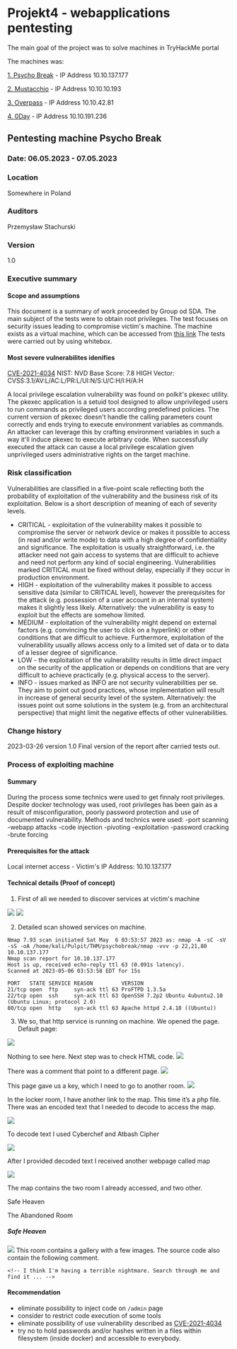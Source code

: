 # Projekt4 - webapplications pentesting

The main goal of the project was to solve machines in TryHackMe portal

The machines was:

[1. Psycho Break](https://tryhackme.com/room/psychobreak) - IP Address 10.10.137.177

[2. Mustacchio](https://tryhackme.com/room/mustacchio) - IP Address 10.10.10.193

[3. Overpass](https://tryhackme.com/room/overpass) - IP Address 10.10.42.81

[4. 0Day](https://tryhackme.com/room/0day) - IP Address 10.10.191.236


## Pentesting machine Psycho Break

### Date: 06.05.2023 - 07.05.2023
### Location
Somewhere in Poland
### Auditors
Przemysław Stachurski
### Version
1.0

### Executive summary

#### Scope and assumptions

This document is a summary of work proceeded by Group od SDA. The main subject of the tests were to obtain root privileges. The test focuses on security issues leading to compromise victim's machine.
The machine exists as a virtual machine, which can be accessed from [this link](https://tryhackme.com/room/psychobreak)
The tests were carried out by using whitebox.

#### Most severe vulnerabilites idenifies

[CVE-2021-4034](https://nvd.nist.gov/vuln/detail/CVE-2021-4034)
NIST: NVD
Base Score: 7.8 HIGH
Vector: CVSS:3.1/AV:L/AC:L/PR:L/UI:N/S:U/C:H/I:H/A:H

A local privilege escalation vulnerability was found on polkit's pkexec utility. The pkexec application is a setuid tool designed to allow unprivileged users to run commands as privileged users according predefined policies. The current version of pkexec doesn't handle the calling parameters count correctly and ends trying to execute environment variables as commands. An attacker can leverage this by crafting environment variables in such a way it'll induce pkexec to execute arbitrary code. When successfully executed the attack can cause a local privilege escalation given unprivileged users administrative rights on the target machine.

### Risk classification

Vulnerabilities are classified in a five-point scale reflecting both the probability of exploitation of the
vulnerability and the business risk of its exploitation. Below is a short description of meaning of each
of severity levels.

- CRITICAL - exploitation of the vulnerability makes it possible to compromise the server
    or network device or makes it possible to access (in read and/or write mode) to data with
    a high degree of confidentiality and significance. The exploitation is usually
    straightforward, i.e. the attacker need not gain access to systems that are difficult to
    achieve and need not perform any kind of social engineering. Vulnerabilities marked
    CRITICAL must be fixed without delay, especially if they occur in production environment.
- HIGH - exploitation of the vulnerability makes it possible to access sensitive data (similar
    to CRITICAL level), however the prerequisites for the attack (e.g. possession of a user
    account in an internal system) makes it slightly less likely. Alternatively: the vulnerability
    is easy to exploit but the effects are somehow limited.
- MEDIUM - exploitation of the vulnerability might depend on external factors (e.g.
    convincing the user to click on a hyperlink) or other conditions that are difficult to achieve.
    Furthermore, exploitation of the vulnerability usually allows access only to a limited set of
    data or to data of a lesser degree of significance.
- LOW - the exploitation of the vulnerability results in little direct impact on the security of
    the application or depends on conditions that are very difficult to achieve practically (e.g.
    physical access to the server).
- INFO - issues marked as INFO are not security vulnerabilities per se. They aim to point
    out good practices, whose implementation will result in increase of general security level
    of the system. Alternatively: the issues point out some solutions in the system (e.g. from
    an architectural perspective) that might limit the negative effects of other vulnerabilities.

### Change history

2023-03-26 version 1.0 Final version of the report after carried tests out.

### Process of exploiting machine

#### Summary

During the process some technics were used to get finnaly root privileges. Despite docker technology was used, root privileges has been gain as a result of misconfiguration, poorly password protection and use of documented vulnerability. Methods and technics were used:
-port scanning
-webapp attacks
-code injection
-pivoting
-exploitation
-password cracking
-brute forcing

#### Prerequisites for the attack

Local internet access - Victim's IP Address: 10.10.137.177

#### Technical details (Proof of concept)

1.  First of all we needed to discover services at victim's machine

![](https://github.com/stachu79/projekt4/blob/main/PsychoBreak/rustscan1.png)
![](https://github.com/stachu79/projekt4/blob/main/PsychoBreak/rustscan2.png)

2.  Detailed scan showed services on machine.
```
Nmap 7.93 scan initiated Sat May  6 03:53:57 2023 as: nmap -A -sC -sV -sS -oA /home/kali/Pulpit/THM/psychobreak/nmap -vvv -p 22,21,80 10.10.137.177
Nmap scan report for 10.10.137.177
Host is up, received echo-reply ttl 63 (0.091s latency).
Scanned at 2023-05-06 03:53:58 EDT for 15s

PORT   STATE SERVICE REASON         VERSION
21/tcp open  ftp     syn-ack ttl 63 ProFTPD 1.3.5a
22/tcp open  ssh     syn-ack ttl 63 OpenSSH 7.2p2 Ubuntu 4ubuntu2.10 (Ubuntu Linux; protocol 2.0)
80/tcp open  http    syn-ack ttl 63 Apache httpd 2.4.18 ((Ubuntu))
```



3.  We so, that http service is running on machine. We opened the page.
    Default page:

![](https://github.com/stachu79/projekt4/blob/main/PsychoBreak/webpage01.png)

Nothing to see here. Next step was to check HTML code. 
![](https://github.com/stachu79/projekt4/blob/main/PsychoBreak/sourcecode.png)

There was a comment that point to a different page.
![](https://github.com/stachu79/projekt4/blob/main/PsychoBreak/sadistroom.png)

This page gave us a key, which I need to go to another room.
![](https://github.com/stachu79/projekt4/blob/main/PsychoBreak/key1.png)

In the locker room, I have another link to the map. This time it’s a php file. There was an encoded text that I needed to decode to access the map. 

![](https://github.com/stachu79/projekt4/blob/main/PsychoBreak/lockerroom.png)

To decode text I used Cyberchef and Atbash Cipher

![](https://github.com/stachu79/projekt4/blob/main/PsychoBreak/cyberchef.png)

After I provided decoded text I received another webpage called map

![](https://github.com/stachu79/projekt4/blob/main/PsychoBreak/map.png)

The map contains the two room I already accessed, and two other.

Safe Heaven

The Abandoned Room

##### Safe Heaven
![](https://github.com/stachu79/projekt4/blob/main/PsychoBreak/safeheaven.png)
This room contains a gallery with a few images. The source code also contain the following comment.

```
<!-- I think I'm having a terrible nightmare. Search through me and find it ... -->
```














#### Recommendation

- eliminate possibility to inject code on `/admin` page
- consider to restrict code execution of some tools
- eliminate possibility of use vulnerability described as [CVE-2021-4034](https://cve.mitre.org/cgi-bin/cvename.cgi?name=CVE-2021-4034)
- try no to hold passwords and/or hashes written in a files within filesystem (inside docker) and accessible to everybody.



